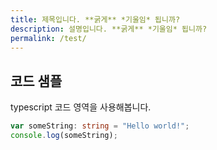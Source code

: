 ```yaml
---
title: 제목입니다. **굵게** *기울임* 됩니까?
description: 설명입니다. **굵게** *기울임* 됩니까?
permalink: /test/
---
```

## 코드 샘플
typescript 코드 영역을 사용해봅니다.
``` typescript
var someString: string = "Hello world!";
console.log(someString);
```